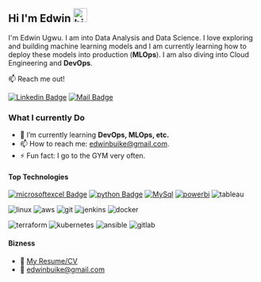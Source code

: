 ## Hi I'm Edwin <img src="https://user-images.githubusercontent.com/1303154/88677602-1635ba80-d120-11ea-84d8-d263ba5fc3c0.gif" width="28px" height="28px" alt="hi">


I'm Edwin Ugwu. I am into Data Analysis and Data Science. I love exploring and building machine learning models and I am currently learning how to deploy these models into production (**MLOps**). I am also diving into Cloud Engineering and **DevOps**.

:mailbox: Reach me out!

[![Linkedin Badge](https://img.shields.io/badge/-Edwin-0e76a8?style=flat&labelColor=0e76a8&logo=linkedin&logoColor=white)](https://www.linkedin.com/in/edwin-ugwu/) [![Mail Badge](https://img.shields.io/badge/-edwinugwu-c0392b?style=flat&labelColor=c0392b&logo=gmail&logoColor=white)](mailto:edwinbuike@gmail.com)


<!-- TODO: Add last video link -->

### What I currently Do

- 🌱 I’m currently learning **DevOps, MLOps, etc.**
- 📫 How to reach me: edwinbuike@gmail.com.
- ⚡ Fun fact: I go to the GYM very often.

#### Top Technologies

<!-- TODO: Make technologies links takes you to repositories -->

[![microsoftexcel Badge](https://img.shields.io/badge/-excel-217346?style=for-the-badge&labelColor=black&logo=microsoftexcel&logoColor=217346)](#) [![python Badge](https://img.shields.io/badge/-python-3776AB?style=for-the-badge&labelColor=black&logo=python&logoColor=3776AB)](#) [![MySql](https://img.shields.io/badge/-mysql-4479A1?style=for-the-badge&labelColor=black&logo=mysql&logoColor=white)](#) [![powerbi](https://img.shields.io/badge/-powerbi-F2C811?style=for-the-badge&labelColor=black&logo=powerbi&logoColor=F2C811)](#) ![tableau](https://img.shields.io/badge/-tableau-E97627?style=for-the-badge&labelColor=black&logo=tableau&logoColor=E97627)

![linux][linux] ![aws][aws] ![git][git] ![jenkins][jenkins] ![docker][docker] 

![terraform][terraform] ![kubernetes][kubernetes] ![ansible][ansible] ![gitlab][gitlab]


#### Bizness
- :paperclip: [My Resume/CV](https://github.com/uedwinc/)
- :email: edwinbuike@gmail.com

<!-- Links in File  -->
[linux]: <https://img.shields.io/badge/linux-FCC624?style=for-the-badge&labelColor=black&logo=linux&logoColor=FCC624>
[aws]: <https://img.shields.io/badge/amazonaws-232F3E?style=for-the-badge&labelColor=black&logo=amazonaws&logoColor=white>
[git]: <https://img.shields.io/badge/git-F05032?style=for-the-badge&labelColor=black&logo=git&logoColor=F05032>
[jenkins]: <https://img.shields.io/badge/jenkins-D24939?style=for-the-badge&labelColor=black&logo=jenkins&logoColor=D24939>
[docker]: <https://img.shields.io/badge/docker-2496ED?style=for-the-badge&labelColor=black&logo=docker&logoColor=2496ED>
[terraform]: <https://img.shields.io/badge/terraform-844FBA?style=for-the-badge&labelColor=black&logo=terraform&logoColor=#844FBA>
[kubernetes]: <https://img.shields.io/badge/kubernetes-326CE5?style=for-the-badge&labelColor=black&logo=kubernetes&logoColor=326CE5>
[ansible]: <https://img.shields.io/badge/ansible-EE0000?style=for-the-badge&labelColor=black&logo=ansible&logoColor=EE0000>
[gitlab]: <https://img.shields.io/badge/gitlab-FC6D26?style=for-the-badge&labelColor=black&logo=gitlab&logoColor=FC6D26>
